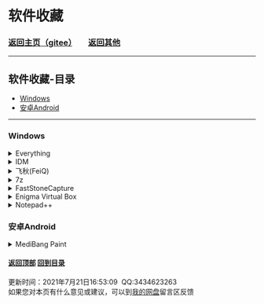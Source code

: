 # <span id="begin">软件收藏</span>

### [返回主页](https://xkk1.github.io/)[（gitee）](https://xkk2.gitee.io/)　　[返回其他](https://xkk1.github.io/other/)

---

## <span id="content">软件收藏-目录</span>
+ [Windows](#Windows)
+ [安卓Android](#Android)

---

### <span id="Windows">Windows</span>

<details>
<summary>
Everything
</summary>
<b>下载地址:</b><br />
<a href="https://www.lanzoui.com/iVQ2ol7f8sj" target="_blank">蓝奏云</a>
</details>

<details>
<summary>
IDM
</summary>
<b>下载地址:</b><br />
<a href="https://www.lanzoui.com/i2E9ukg34zi" target="_blank">蓝奏云</a>
</details>

<details>
<summary>
飞秋(FeiQ)
</summary>
<b>下载地址:</b><br />
<a href="https://www.lanzoui.com/imIUXip9ueb" target="_blank">蓝奏云</a>
</details>

<details>
<summary>
7z
</summary>
<b>下载地址:</b><br />
<a href="https://www.lanzoui.com/iVQ2ol7f8sj" target="_blank">蓝奏云32位</a>
&nbsp;<a href="https://www.lanzoui.com/iNisIip9suf" target="_blank">蓝奏云64位</a>
</details>

<details>
<summary>
FastStoneCapture
</summary>
<b>下载地址:</b><br />
<a href="https://www.lanzoui.com/iZ40Iip9cuj" target="_blank">蓝奏云9.3.0</a>
&nbsp;<a href="https://www.lanzoui.com/i1fsvip9hxc" target="_blank">蓝奏云7.3</a>
</details>

<details>
<summary>
Enigma Virtual Box
</summary>
<b>下载地址:</b><br />
<a href="https://www.lanzoui.com/izRYZiaug7g" target="_blank">蓝奏云</a>
</details>

<details>
<summary>
Notepad++
</summary>
<b>下载地址:</b><br />
<a href="https://www.lanzoui.com/iaOKFiauf4h" target="_blank">蓝奏云32x7.9</a>
&nbsp;<a href="https://www.lanzoui.com/isvzVip9jmd" target="_blank">蓝奏云64x7.9.1</a>
</details>


### <span id="Android">安卓Android</span>

<details>
<summary>
MediBang Paint
</summary>
<b>下载地址:</b><br />
<a href="https://www.lanzoui.com/iy7Nul92jof" target="_blank">蓝奏云</a>
&nbsp;<a href="http://www.laogoupan.com/b1024" target="_blank">老狗盘</a>
&nbsp;<a href="https://www.90pan.com/b2276773" target="_blank">90网盘</a>
</details>


#### [返回顶部](#begin) [回到目录](#content)  
<span id="end">更新时间：2021年7月21日16:53:09&nbsp;&nbsp;QQ:3434623263<br>如果您对本页有什么意见或建议，可以到[我的网盘](http://xiaokuku.ys168.com/)留言区反馈<span>

<!--
<details>
<summary>

</summary>
<b>下载地址:</b><br />
<a href="" target="_blank"></a>
</details>

<details>
<summary>

</summary>

</details>

<a href="" target="_blank"></a>

&nbsp;
-->

